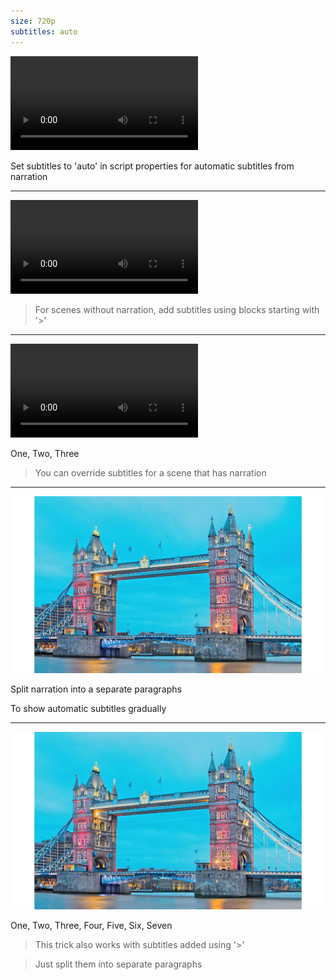 ```yaml
---
size: 720p
subtitles: auto
---
```


![trim](stopwatch.mp4)
    
Set subtitles to 'auto' in script properties 
for automatic subtitles from narration 

---

![](stopwatch.mp4)

> For scenes without narration, 
> add subtitles using blocks starting with '>' 

---

![trim](stopwatch.mp4)

One, Two, Three

> You can override subtitles for a scene that has narration

---

![](london.jpg)


Split narration into a separate paragraphs

To show automatic subtitles gradually

---

![](london.jpg)

One, Two, Three, Four, Five, Six, Seven

> This trick also works with subtitles added using '>'

> Just split them into separate paragraphs
